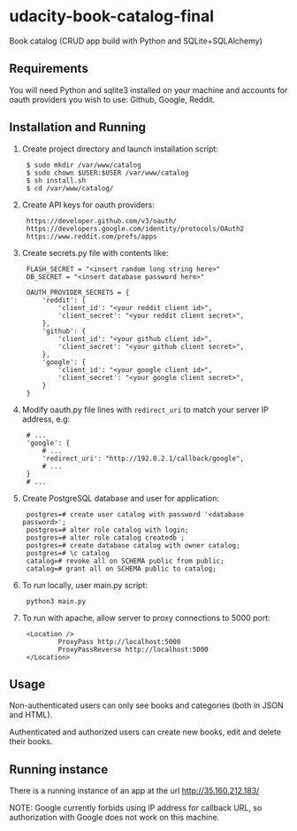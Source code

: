 # udacity-book-catalog-final
Book catalog (CRUD app build with Python and SQLite+SQLAlchemy)

## Requirements

You will need Python and sqlite3 installed on your machine and accounts for
oauth providers you wish to use: Github, Google, Reddit.


## Installation and Running

1. Create project directory and launch installation script:

        $ sudo mkdir /var/www/catalog
        $ sudo chown $USER:$USER /var/www/catalog
        $ sh install.sh
        $ cd /var/www/catalog/

2. Create API keys for oauth providers:

        https://developer.github.com/v3/oauth/
        https://developers.google.com/identity/protocols/OAuth2
        https://www.reddit.com/prefs/apps

3. Create secrets.py file with contents like:


        FLASH_SECRET = "<insert random long string here>"
        DB_SECRET = "<insert database password here>"

        OAUTH_PROVIDER_SECRETS = {
            'reddit': {
                'client_id': "<your reddit client id>",
                'client_secret': "<your reddit client secret>",
            },
            'github': {
                'client_id': "<your github client id>",
                'client_secret': "<your github client secret>",
            },
            'google': {
                'client_id': "<your google client id>",
                'client_secret': "<your google client secret>",
            }
        }


4. Modify oauth.py file lines with `redirect_uri` to match your server IP
address, e.g:

        # ...
        'google': {
            # ...
            'redirect_uri': "http://192.0.2.1/callback/google",
            # ...
        }
        # ...

5. Create PostgreSQL database and user for application:

        postgres=# create user catalog with password '<database password>';
        postgres=# alter role catalog with login;
        postgres=# alter role catalog createdb ;
        postgres=# create database catalog with owner catalog;
        postgres=# \c catalog
        catalog=# revoke all on SCHEMA public from public;
        catalog=# grant all on SCHEMA public to catalog;

6. To run locally, user main.py script:

        python3 main.py

7. To run with apache, allow server to proxy connections to 5000 port:

        <Location />
                ProxyPass http://localhost:5000
                ProxyPassReverse http://localhost:5000
        </Location>

## Usage

Non-authenticated users can only see books and categories (both in JSON and HTML).

Authenticated and authorized users can create new books, edit and delete their books.


## Running instance

There is a running instance of an app at the url http://35.160.212.183/

NOTE: Google currently forbids using IP address for callback URL, so
authorization with Google does not work on this machine.
